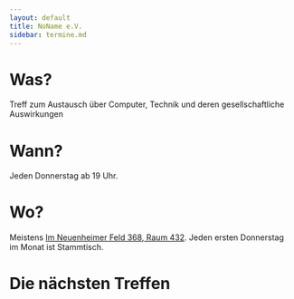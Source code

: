 ```yaml
---
layout: default
title: NoName e.V.
sidebar: termine.md
---
```


Was?
===

Treff zum Austausch über Computer, Technik und deren gesellschaftliche Auswirkungen

Wann?
===

Jeden Donnerstag ab 19 Uhr.

Wo?
===

Meistens [Im Neuenheimer Feld 368, Raum 432](Anfahrt). Jeden ersten Donnerstag
im Monat ist Stammtisch.

Die nächsten Treffen
===
